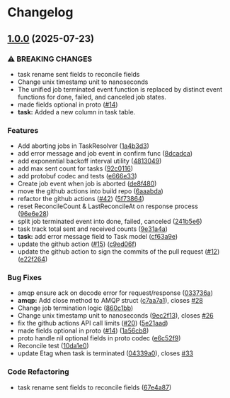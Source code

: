 # Changelog

## [1.0.0](https://github.com/openkcm/orbital/compare/v0.1.0...v1.0.0) (2025-07-23)


### ⚠ BREAKING CHANGES

* task rename sent fields to reconcile fields
* Change unix timestamp unit to nanoseconds
* The unified job terminated event function is replaced by distinct event functions for done, failed, and canceled job states.
* made fields optional in proto ([#14](https://github.com/openkcm/orbital/issues/14))
* **task:** Added a new column in task table.

### Features

* Add aborting jobs in TaskResolver  ([1a4b3d3](https://github.com/openkcm/orbital/commit/1a4b3d39a5c241285c1bc512011cf0cd2e430545))
* add error message and job event in confirm func  ([8dcadca](https://github.com/openkcm/orbital/commit/8dcadca5f1bdba8889efcb4b1b661c7f68f78868))
* add exponential backoff interval utility ([4813049](https://github.com/openkcm/orbital/commit/48130495e05e40f2be3c8d7f71f5b782b767d588))
* add max sent count for tasks ([92c0116](https://github.com/openkcm/orbital/commit/92c011691aff6b067813f081bde6a5b09422200f))
* add protobuf codec and tests  ([e666e33](https://github.com/openkcm/orbital/commit/e666e33926454e418f8d3b2f12f024ed1858856f))
* Create job event when job is aborted ([de8f480](https://github.com/openkcm/orbital/commit/de8f480c524228705e5a8f3edc0f914424b4d62c))
* move the github actions into build repo ([6aaabda](https://github.com/openkcm/orbital/commit/6aaabda33837ad017f21e51019a6a074153688e3))
* refactor the github actions ([#42](https://github.com/openkcm/orbital/issues/42)) ([5f73864](https://github.com/openkcm/orbital/commit/5f738642537a0c34af6ca7697e6121704428f9d3))
* reset ReconcileCount & LastReconcileAt on response process  ([96e6e28](https://github.com/openkcm/orbital/commit/96e6e28200f3fe8f814dc1ecd4f3526ecce5ffd0))
* split job terminated event into done, failed, canceled  ([241b5e6](https://github.com/openkcm/orbital/commit/241b5e6c0a8e2b003e32e80d74be2074faacfc7e))
* task track total sent and received counts  ([9e31a4a](https://github.com/openkcm/orbital/commit/9e31a4a3bf79bc78f10cd480ef77026fc1d55280))
* **task:** add error message field to Task model  ([cf63a9e](https://github.com/openkcm/orbital/commit/cf63a9ebbaf25341c91ecd90c90742ab98abdb1e))
* update the github action ([#15](https://github.com/openkcm/orbital/issues/15)) ([c9ed06f](https://github.com/openkcm/orbital/commit/c9ed06f7981955a2d6911fb733fc02d14106d4fc))
* update the github action to sign the commits of the pull request ([#12](https://github.com/openkcm/orbital/issues/12)) ([e22f264](https://github.com/openkcm/orbital/commit/e22f26433cb63da392bfb6168832a425ff81286e))


### Bug Fixes

* amqp ensure ack on decode error for request/response  ([033736a](https://github.com/openkcm/orbital/commit/033736af10871244ac2912e0363650e40ce4cd08))
* **amqp:** Add close method to AMQP struct ([c7aa7a1](https://github.com/openkcm/orbital/commit/c7aa7a137465b852d245c3e2876d3172c4664561)), closes [#28](https://github.com/openkcm/orbital/issues/28)
* Change job termination logic ([860c1bb](https://github.com/openkcm/orbital/commit/860c1bb78198890c7468468f409e854066781a4d))
* Change unix timestamp unit to nanoseconds ([9ec2f13](https://github.com/openkcm/orbital/commit/9ec2f138051538b070d4639cd6df83525e92cfbf)), closes [#26](https://github.com/openkcm/orbital/issues/26)
* fix the github actions API call limits ([#20](https://github.com/openkcm/orbital/issues/20)) ([5e21aad](https://github.com/openkcm/orbital/commit/5e21aad211e78c46c7c2f1121d81a419a84687e6))
* made fields optional in proto ([#14](https://github.com/openkcm/orbital/issues/14)) ([1a56cb8](https://github.com/openkcm/orbital/commit/1a56cb872f227af064aa722c284bdb1470485a3e))
* proto handle nil optional fields in proto codec  ([e6c52f9](https://github.com/openkcm/orbital/commit/e6c52f94276afb54821b5dd31dcf7b79021a620b))
* Reconcile test ([10da1e0](https://github.com/openkcm/orbital/commit/10da1e0bf2f1856b051f1204ede4a6457b933d17))
* update Etag when task is terminated ([04339a0](https://github.com/openkcm/orbital/commit/04339a01760ecbafe97f1c3a25157df589dcb57b)), closes [#33](https://github.com/openkcm/orbital/issues/33)


### Code Refactoring

* task rename sent fields to reconcile fields  ([67e4a87](https://github.com/openkcm/orbital/commit/67e4a87e52c6a9efd2f315a89390d75499a55ea7))
